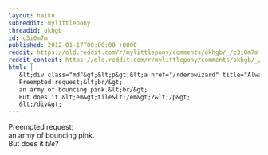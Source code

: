 ```yaml
---
layout: haiku
subreddit: mylittlepony
threadid: okhgb
id: c3i0m7m
published: 2012-01-17T00:00:00 +0000
reddit: https://old.reddit.com/r/mylittlepony/comments/okhgb/_/c3i0m7m
reddit_context: https://old.reddit.com/r/mylittlepony/comments/okhgb/_/c3i0m7m?context=3
html: |
   &lt;div class="md"&gt;&lt;p&gt;&lt;a href="/rderpwizard" title="Always Relevant / Appreciation Of Works / Paper Bag Princess"&gt;&lt;/a&gt;
   Preempted request;&lt;br/&gt;
   an army of bouncing pink.&lt;br/&gt;
   But does it &lt;em&gt;tile&lt;/em&gt;?&lt;/p&gt;
   &lt;/div&gt;
---
```


[](/rderpwizard "Always Relevant / Appreciation Of Works / Paper Bag Princess")
Preempted request;  
an army of bouncing pink.  
But does it *tile*?